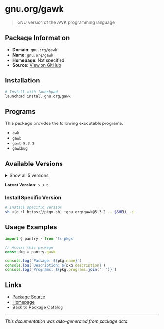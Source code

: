 # gnu.org/gawk

> GNU version of the AWK programming language

## Package Information

- **Domain**: `gnu.org/gawk`
- **Name**: `gnu.org/gawk`
- **Homepage**: Not specified
- **Source**: [View on GitHub](https://github.com/pkgxdev/pantry/tree/main/projects/gnu.org/gawk/package.yml)

## Installation

```bash
# Install with launchpad
launchpad install gnu.org/gawk
```

## Programs

This package provides the following executable programs:

- `awk`
- `gawk`
- `gawk-5.3.2`
- `gawkbug`

## Available Versions

<details>
<summary>Show all 5 versions</summary>

- `5.3.2`, `5.3.1`, `5.3.0`, `5.2.2`, `5.2.1`

</details>

**Latest Version**: `5.3.2`

### Install Specific Version

```bash
# Install specific version
sh <(curl https://pkgx.sh) +gnu.org/gawk@5.3.2 -- $SHELL -i
```

## Usage Examples

```typescript
import { pantry } from 'ts-pkgx'

// Access this package
const pkg = pantry.gawk

console.log(`Package: ${pkg.name}`)
console.log(`Description: ${pkg.description}`)
console.log(`Programs: ${pkg.programs.join(', ')}`)
```

## Links

- [Package Source](https://github.com/pkgxdev/pantry/tree/main/projects/gnu.org/gawk/package.yml)
- [Homepage](#)
- [Back to Package Catalog](../../../package-catalog.md)

---

*This documentation was auto-generated from package data.*
